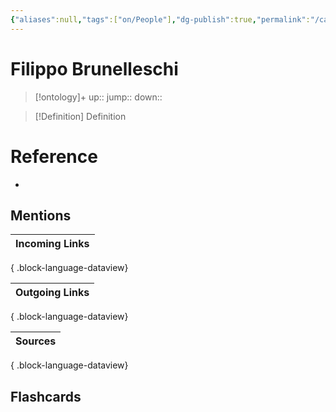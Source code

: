```yaml
---
{"aliases":null,"tags":["on/People"],"dg-publish":true,"permalink":"/cards/filippo-brunelleschi/","dgPassFrontmatter":true}
---
```


# Filippo Brunelleschi

> [!ontology]+
> up:: 
> jump:: 
> down:: 

> [!Definition] Definition
> 

# Reference
- 

## Mentions
| Incoming Links |
| -------------- |

{ .block-language-dataview}

| Outgoing Links |
| -------------- |

{ .block-language-dataview}

| Sources |
| ------- |

{ .block-language-dataview}

## Flashcards
